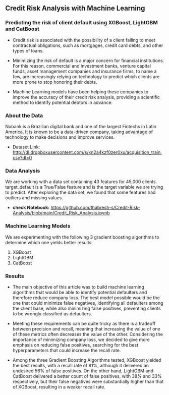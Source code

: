 ## Credit Risk Analysis with Machine Learning
### Predicting the risk of client default using XGBoost, LightGBM and CatBoost

- Credit risk is associated with the possibility of a client failing to meet contractual obligations, such as mortgages, credit card debts, and other types of loans.

- Minimizing the risk of default is a major concern for financial institutions. For this reason, commercial and investment banks, venture capital funds, asset management companies and insurance firms, to name a few, are increasingly relying on technology to predict which clients are more prone to stop honoring their debts.

- Machine Learning models have been helping these companies to improve the accuracy of their credit risk analysis, providing a scientific method to identify potential debtors in advance.

### About the Data
Nubank is a Brazilian digital bank and one of the largest Fintechs in Latin America. It is known to be a data-driven company, taking advantage of technology to make decisions and improve services.

- Dataset Link: http://dl.dropboxusercontent.com/s/xn2a4kzf0zer0xu/acquisition_train.csv?dl=0

### Data Analysis

We are working with a data set containing 43 features for 45,000 clients. target_default is a True/False feature and is the target variable we are trying to predict. After exploring the data set, we found that some features had outliers and missing values. 

- **check Notebook:** https://github.com/thabresh-s/Credit-Risk-Analysis/blob/main/Credit_Risk_Analysis.ipynb

### Machine Learning Models
We are experimenting with the following 3 gradient boosting algorithms to determine which one yields better results:

1. XGBoost
2. LightGBM
3. CatBoost

### Results

- The main objective of this article was to build machine learning algorithms that would be able to identify potential defaulters and therefore reduce company loss. The best model possible would be the one that could minimize false negatives, identifying all defaulters among the client base, while also minimizing false positives, preventing clients to be wrongly classified as defaulters.

- Meeting these requirements can be quite tricky as there is a tradeoff between precision and recall, meaning that increasing the value of one of these metrics often decreases the value of the other. Considering the importance of minimizing company loss, we decided to give more emphasis on reducing false positives, searching for the best hyperparameters that could increase the recall rate.

- Among the three Gradient Boosting Algorithms tested, XGBoost yielded the best results, with a recall rate of 81%, although it delivered an undesired 56% of false positives. On the other hand, LightGBM and CatBoost delivered a better count of false positives, with 38% and 33% respectively, but their false negatives were substantially higher than that of XGBoost, resulting in a weaker recall rate.

